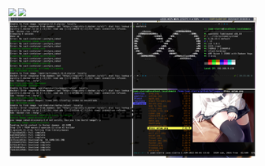<img src="https://raw.githubusercontent.com/jSierraB3991/dotfiles/main/i3/Fedorai3.png" />
<img src="https://raw.githubusercontent.com/jSierraB3991/dotfiles/main/i3/parrot-i3.png" />
<img src="https://raw.githubusercontent.com/jSierraB3991/dotfiles/main/i3/Open-suse-i3.png" />
